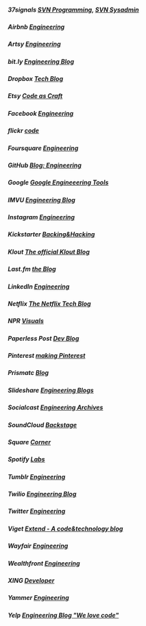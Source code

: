 ##### 37signals [SVN Programming](http://37signals.com/svn/programming), [SVN Sysadmin](http://37signals.com/svn/sysadmin)

##### Airbnb [Engineering](http://nerds.airbnb.com/)

##### Artsy [Engineering](http://artsy.github.io/)

##### bit.ly [Engineering Blog](http://word.bitly.com/)

##### Dropbox [Tech Blog](http://tech.dropbox.com/)

##### Etsy [Code as Craft](http://codeascraft.etsy.com/)

##### Facebook [Engineering](http://www.facebook.com/Engineering?sk=notes)

##### flickr [code](http://code.flickr.com/blog/)

##### Foursquare [Engineering](http://engineering.foursquare.com/)

##### GitHub [Blog: Engineering](https://github.com/blog/category/engineering)

##### Google [Google Engineeering Tools](http://google-engtools.blogspot.de/)

##### IMVU [Engineering Blog](http://engineering.imvu.com/)

##### Instagram [Engineering](http://instagram-engineering.tumblr.com/)

##### Kickstarter [Backing&Hacking](http://www.kickstarter.com/backing-and-hacking)

##### Klout [The official Klout Blog](http://corp.klout.com/blog/category/engineering/)

##### Last.fm [the Blog](http://blog.last.fm/?c=Code)

##### LinkedIn [Engineering](http://engineering.linkedin.com/blog)

##### Netflix [The Netflix Tech Blog](http://techblog.netflix.com/)

##### NPR [Visuals](http://blog.apps.npr.org/)

##### Paperless Post [Dev Blog](http://dev.paperlesspost.com/)

##### Pinterest [making Pinterest](http://engineering.pinterest.com/)

##### Prismatc [Blog](http://blog.getprismatic.com/blog/)

##### Slideshare [Engineering Blogs](http://engineering.slideshare.net/)

##### Socialcast [Engineering Archives](http://blog.socialcast.com/engineering/)

##### SoundCloud [Backstage](http://backstage.soundcloud.com/)

##### Square [Corner](http://corner.squareup.com/)

##### Spotify [Labs](http://labs.spotify.com/)

##### Tumblr [Engineering](http://engineering.tumblr.com/)

##### Twilio [Engineering Blog](http://www.twilio.com/engineering)

##### Twitter [Engineering](http://engineering.twitter.com/)

##### Viget [Extend - A code&technology blog](http://viget.com/extend)

##### Wayfair [Engineering](http://engineering.wayfair.com/)

##### Wealthfront [Engineering](http://eng.wealthfront.com/)

##### XING [Developer](http://devblog.xing.com/)

##### Yammer [Engineering](http://eng.yammer.com/blog/)

##### Yelp [Engineering Blog "We love code"](http://engineeringblog.yelp.com/)
